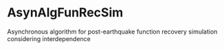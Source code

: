 # AsynAlgFunRecSim
Asynchronous algorithm for post-earthquake function recovery simulation considering interdependence
